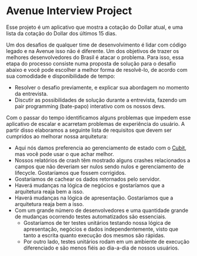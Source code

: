 # Avenue Interview Project

Esse projeto é um aplicativo que mostra a cotação do Dollar atual, e uma lista da cotação do Dollar dos últimos 15 dias.

Um dos desafios de qualquer time de desenvolvimento é lidar com código legado e na Avenue isso não é diferente. Um dos objetivos de trazer os melhores desenvolvedores do Brasil é atacar o problema. Para isso, essa etapa do processo consiste numa proposta de solução para o desafio abaixo e você pode escolher a melhor forma de resolvê-lo, de acordo com sua comodidade e disponibilidade de tempo:

 - Resolver o desafio previamente, e explicar sua abordagem no momento da entrevista. 
 - Discutir as possibilidades de solução durante a entrevista, fazendo um pair programming (bate-papo) interativo com os nossos devs.

Com o passar do tempo identificamos alguns problemas que impedem esse aplicativo de escalar e acarretam problemas de experiência do usuário. A partir disso elaboramos a seguinte lista de requisitos que devem ser cumpridos ao melhorar nossa arquitetura:

 - Aqui nós damos preferencia ao gerenciamento de estado com o [Cubit](https://medium.com/@muhammadnaqeeb/cubit-state-management-in-flutter-cb3d357fd0f0), mas você pode usar o que achar melhor.
 - Nossos relatórios de crash têm mostrado alguns crashes relacionados a campos que não deveriam ser nulos sendo nulos e gerenciamento de lifecycle. Gostaríamos que fossem corrigidos. 
 - Gostaríamos de cachear os dados retornados pelo servidor.
 - Haverá mudanças na lógica de negócios e gostaríamos que a arquitetura reaja bem a isso.
 - Haverá mudanças na lógica de apresentação. Gostaríamos que a arquitetura reaja bem a isso.
 - Com um grande número de desenvolvedores e uma quantidade grande de mudanças ocorrendo testes automatizados são essenciais.
   - Gostaríamos de ter testes unitários testando nossa lógica de apresentação, negócios e dados independentemente, visto que tanto a escrita quanto execução dos mesmos são rápidas.
   - Por outro lado, testes unitários rodam em um ambiente de execução diferenciado e são menos fiéis ao dia-a-dia de nossos usuários.
